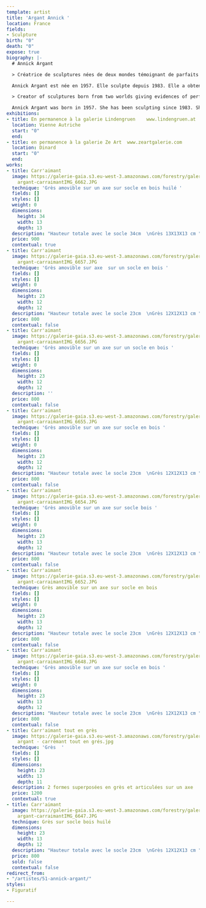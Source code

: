 ```yaml
---
template: artist
title: 'Argant Annick '
location: France
fields:
- Sculpture
birth: "0"
death: "0"
expose: true
biography: |-
  # Annick Argant

  > Créatrice de sculptures nées de deux mondes témoignant de parfaits équilibres

  Annick Argant est née en 1957. Elle sculpte depuis 1983. Elle a obtenu le prix Bréauté en 2007 par l’Académie Française des Beaux Arts pour son oeuvre l’Oiseau-enclume. Ses oeuvres sont exposées à la Galerie Gaïa depuis 2016, aux galeries Lindengruen à Wien (Autriche), et à Ze Art à Dinard. “Décrire avec justesse mes intentions artistiques n’est pas simple. Elles naissent de mon monde intérieur, d’une quête et d’un combat nés d’un monde qui m’entoure, une nostalgie de l’idéal et des nobles inspirations de l’esprit. La sincérité, l’authenticité, l’exigence et la discipline s’imposent dans toutes mes recherches artistiques. Elles me conduisent à cet éclairage, à cette révélation de l’essentiel là ou la simplicité tutoie la complexité, là ou la beauté tutoie la laideur, là ou la douceur tutoie la cruauté pour ensuite offrir à ce monde extérieur un jardin silencieux, sensible et subtil où pousse un équilibre fragile, un besoin vital de l’existence telle que l’espérance, la beauté et l’amour.” Annick Argant

  > Creator of sculptures born from two worlds giving evidences of perfect balances

  Annick Argant was born in 1957. She has been sculpting since 1983. She was awarded the Bréauté prize in 2007 by the French Academy of Beaux-Arts for her work l'Oiseau-enclume. Her work has been exhibited at the Gaïa Gallery since 2016, at the Lindengruen Gallery in Wien (Austria), and in Ze Art in Dinard. "Describing my artistic intentions accurately is not easy. They are born from my inner world, from a quest and a struggle born from a world that surrounds me, a nostalgia for the ideal and the noble inspirations of the spirit. Sincerity, authenticity, exigency and discipline impose themselves in all my artistic research. They lead me to this illumination, to this revelation of the essential where simplicity meets complexity, where beauty meets ugliness, where gentleness meets cruelty to then offer to this outside world a silent, sensitive and subtle garden where grows a fragile balance, a vital need of the existence such as hope, beauty and love". Annick Argant
exhibitions:
- title: En permanence à la galerie Lindengruen    www.lindengruen.at
  location: Vienne Autriche
  start: "0"
  end: 
- title: en permanence à la galerie Ze Art  www.zeartgalerie.com
  location: Dinard
  start: "0"
  end: 
works:
- title: Carr'aimant
  image: https://galerie-gaia.s3.eu-west-3.amazonaws.com/forestry/galerie-gaia-annick
    argant-carraimantIMG_6662.JPG
  technique: 'Grès amovible sur un axe sur socle en bois huilé '
  fields: []
  styles: []
  weight: 0
  dimensions:
    height: 34
    width: 13
    depth: 13
  description: "Hauteur totale avec le socle 34cm  \nGrès 13X13X13 cm "
  price: 900
  contextual: true
- title: Carr'aimant
  image: https://galerie-gaia.s3.eu-west-3.amazonaws.com/forestry/galerie-gaia-annick
    argant-carraimantIMG_6657.JPG
  technique: 'Grès amovible sur axe  sur un socle en bois '
  fields: []
  styles: []
  weight: 0
  dimensions:
    height: 23
    width: 12
    depth: 12
  description: "Hauteur totale avec le socle 23cm  \nGrès 12X12X13 cm "
  price: 800
  contextual: false
- title: Carr'aimant
  image: https://galerie-gaia.s3.eu-west-3.amazonaws.com/forestry/galerie-gaia-annick
    argant-carraimantIMG_6656.JPG
  technique: 'Grès amovible sur un axe sur un socle en bois '
  fields: []
  styles: []
  weight: 0
  dimensions:
    height: 23
    width: 12
    depth: 12
  description: ''
  price: 800
  contextual: false
- title: Carr'aimant
  image: https://galerie-gaia.s3.eu-west-3.amazonaws.com/forestry/galerie-gaia-annick
    argant-carraimantIMG_6655.JPG
  technique: 'Grès amovible sur un axe sur socle en bois '
  fields: []
  styles: []
  weight: 0
  dimensions:
    height: 23
    width: 12
    depth: 12
  description: "Hauteur totale avec le socle 23cm  \nGrès 12X12X13 cm "
  price: 800
  contextual: false
- title: Carr'aimant
  image: https://galerie-gaia.s3.eu-west-3.amazonaws.com/forestry/galerie-gaia-annick
    argant-carraimantIMG_6654.JPG
  technique: 'Grès amovible sur un axe sur socle bois '
  fields: []
  styles: []
  weight: 0
  dimensions:
    height: 23
    width: 13
    depth: 12
  description: "Hauteur totale avec le socle 23cm  \nGrès 12X12X13 cm "
  price: 800
  contextual: false
- title: Carr'aimant
  image: https://galerie-gaia.s3.eu-west-3.amazonaws.com/forestry/galerie-gaia-annick
    argant-carraimantIMG_6652.JPG
  technique: Grès amovible sur un axe sur socle en bois
  fields: []
  styles: []
  weight: 0
  dimensions:
    height: 23
    width: 13
    depth: 12
  description: "Hauteur totale avec le socle 23cm  \nGrès 12X12X13 cm "
  price: 800
  contextual: false
- title: Carr'aimant
  image: https://galerie-gaia.s3.eu-west-3.amazonaws.com/forestry/galerie-gaia-annick
    argant-carraimantIMG_6648.JPG
  technique: 'Grès amovible sur un axe sur socle en bois '
  fields: []
  styles: []
  weight: 0
  dimensions:
    height: 23
    width: 13
    depth: 12
  description: "Hauteur totale avec le socle 23cm  \nGrès 12X12X13 cm "
  price: 800
  contextual: false
- title: Carr'aimant tout en grès
  image: https://galerie-gaia.s3.eu-west-3.amazonaws.com/forestry/galerie gaia -annick
    argant - carrémant tout en grés.jpg
  technique: 'Grès  '
  fields: []
  styles: []
  dimensions:
    height: 23
    width: 13
    depth: 11
  description: 2 formes superposées en grès et articulées sur un axe
  price: 1200
  contextual: true
- title: Carr'aimant
  image: https://galerie-gaia.s3.eu-west-3.amazonaws.com/forestry/galerie-gaia-annick
    argant-carraimantIMG_6647.JPG
  technique: Grès sur socle bois huilé
  dimensions:
    height: 23
    width: 13
    depth: 12
  description: "Hauteur totale avec le socle 23cm  \nGrès 12X12X13 cm "
  price: 800
  sold: false
  contextual: false
redirect_from:
- "/artistes/51-annick-argant/"
styles:
- Figuratif

---
```

